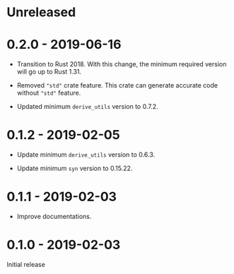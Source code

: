 # Unreleased

# 0.2.0 - 2019-06-16

* Transition to Rust 2018. With this change, the minimum required version will go up to Rust 1.31.

* Removed `"std"` crate feature. This crate can generate accurate code without `"std"` feature.

* Updated minimum `derive_utils` version to 0.7.2.

# 0.1.2 - 2019-02-05

* Update minimum `derive_utils` version to 0.6.3.

* Update minimum `syn` version to 0.15.22.

# 0.1.1 - 2019-02-03

* Improve documentations.

# 0.1.0 - 2019-02-03

Initial release
